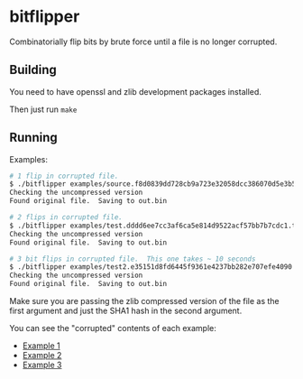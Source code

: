 # bitflipper
Combinatorially flip bits by brute force until a file is no longer corrupted.

## Building

You need to have openssl and zlib development packages installed.

Then just run `make`

## Running

Examples:

```bash
# 1 flip in corrupted file.
$ ./bitflipper examples/source.f8d0839dd728cb9a723e32058dcc386070d5e3b5.cpp.1flip.z f8d0839dd728cb9a723e32058dcc386070d5e3b5
Checking the uncompressed version
Found original file.  Saving to out.bin

# 2 flips in corrupted file.
$ ./bitflipper examples/test.dddd6ee7cc3af6ca5e814d9522acf57bb7b7cdc1.txt.2flips.z dddd6ee7cc3af6ca5e814d9522acf57bb7b7cdc1
Checking the uncompressed version
Found original file.  Saving to out.bin

# 3 bit flips in corrupted file.  This one takes ~ 10 seconds
$ ./bitflipper examples/test2.e35151d8fd6445f9361e4237bb282e707efe4090.txt.3flips.z e35151d8fd6445f9361e4237bb282e707efe4090
Checking the uncompressed version
Found original file.  Saving to out.bin
```

Make sure you are passing the zlib compressed version of the file as the first argument and just
the SHA1 hash in the second argument.

You can see the "corrupted" contents of each example:

* [Example 1](https://github.com/conorpp/bitflipper/blob/master/examples/source.f8d0839dd728cb9a723e32058dcc386070d5e3b5.cpp)
* [Example 2](https://github.com/conorpp/bitflipper/blob/master/examples/test.dddd6ee7cc3af6ca5e814d9522acf57bb7b7cdc1.txt)
* [Example 3](https://github.com/conorpp/bitflipper/blob/master/examples/test2.e35151d8fd6445f9361e4237bb282e707efe4090.txt)



